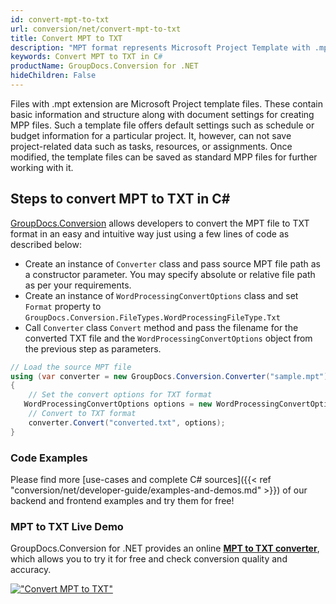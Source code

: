 ```yaml
---
id: convert-mpt-to-txt
url: conversion/net/convert-mpt-to-txt
title: Convert MPT to TXT
description: "MPT format represents Microsoft Project Template with .mpt extension. Learn how to convert MPT to TXT file programmatically in C# language using GroupDocs.Conversion for .NET library."
keywords: Convert MPT to TXT in C#
productName: GroupDocs.Conversion for .NET
hideChildren: False
---
```


Files with .mpt extension are Microsoft Project template files. These contain basic information and structure along with document settings for creating MPP files. Such a template file offers default settings such as schedule or budget information for a particular project. It, however, can not save project-related data such as tasks, resources, or assignments. Once modified, the template files can be saved as standard MPP files for further working with it.

## Steps to convert MPT to TXT in C#

[GroupDocs.Conversion](https://products.groupdocs.com/conversion/net) allows developers to convert the MPT file to TXT format in an easy and intuitive way just using a few lines of code as described below:

* Create an instance of `Converter` class and pass source MPT file path as a constructor parameter. You may specify absolute or relative file path as per your requirements. 
* Create an instance of `WordProcessingConvertOptions` class and set `Format` property to `GroupDocs.Conversion.FileTypes.WordProcessingFileType.Txt`
* Call `Converter` class `Convert` method and pass the filename for the converted TXT file and the `WordProcessingConvertOptions` object from the previous step as parameters.

```csharp
// Load the source MPT file
using (var converter = new GroupDocs.Conversion.Converter("sample.mpt"))
{
    // Set the convert options for TXT format
   WordProcessingConvertOptions options = new WordProcessingConvertOptions { Format = GroupDocs.Conversion.FileTypes.WordProcessingFileType.Txt };
    // Convert to TXT format
    converter.Convert("converted.txt", options);
}
```

### Code Examples

Please find more [use-cases and complete C# sources]({{< ref "conversion/net/developer-guide/examples-and-demos.md" >}}) of our backend and frontend examples and try them for free!

### MPT to TXT Live Demo

GroupDocs.Conversion for .NET provides an online [**MPT to TXT converter**](https://products.groupdocs.app/conversion/mpt-to-txt), which allows you to try it for free and check conversion quality and accuracy.

[!["Convert MPT to TXT"](conversion/net/images/convert-to-txt/convert-mpt-to-txt.png)](https://products.groupdocs.app/conversion/mpt-to-txt)